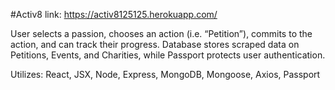 #Activ8
link: https://activ8125125.herokuapp.com/

User selects a passion, chooses an action (i.e. “Petition”), commits to the action, and can track their progress. 
Database stores scraped data on Petitions, Events, and Charities, while Passport protects user authentication.

Utilizes: React, JSX, Node, Express, MongoDB, Mongoose, Axios, Passport
